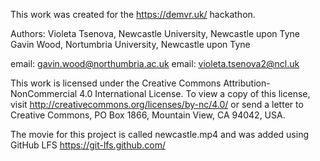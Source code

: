 This work was created for the https://demvr.uk/ hackathon.

Authors:
Violeta Tsenova, Newcastle University, Newcastle upon Tyne
Gavin Wood, Nortumbria University, Newcastle upon Tyne

email: gavin.wood@northumbria.ac.uk
email: violeta.tsenova2@ncl.uk

This work is licensed under the Creative Commons Attribution-NonCommercial 4.0 International License. To view a copy of this license, visit http://creativecommons.org/licenses/by-nc/4.0/ or send a letter to Creative Commons, PO Box 1866, Mountain View, CA 94042, USA.

The movie for this project is called newcastle.mp4 and was added using GitHub LFS
https://git-lfs.github.com/


